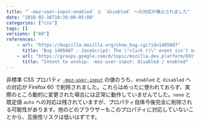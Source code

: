 ```yaml
---
title: "`-moz-user-input:enabled` と `disabled` への対応が廃止されました"
date: "2018-02-16T10:39:00-05:00"
categories: ["css"]
tags: []
versions: ["60"]
references:
    - url: "https://bugzilla.mozilla.org/show_bug.cgi?id=1405087"
      title: "Bug 1405087 - JavaScript: The \"click ()\" event isn`t executing from the script after deleting/setting to \"false\" the \"disabled\" prop of the element \"input type = submit\""
    - url: "https://groups.google.com/d/topic/mozilla.dev.platform/E6tfP__wkwg/discussion"
      title: "Intent to unship: -moz-user-input: disabled / enabled"
---
```

非標準 CSS プロパティ [`-moz-user-input`](https://developer.mozilla.org/ja/docs/Web/CSS/-moz-user-input) の値のうち、`enabled` と `disabled` への対応が Firefox 60 で削除されました。これらはめったに使われておらず、実際のところ動的に変更された場合には正常に動作していませんでした。`none` と既定値 `auto` への対応は残されていますが、プロパティ自体今後完全に削除される可能性があります。他のどのブラウザーもこのプロパティに対応していないことから、互換性リスクは低いはずです。
